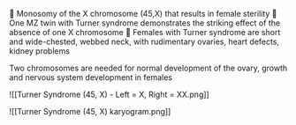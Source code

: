  Monosomy of the X chromosome (45,X) that results in female sterility  One MZ twin with Turner syndrome demonstrates the striking effect of the absence of one X chromosome  Females with Turner syndrome are short and wide-chested, webbed neck, with rudimentary ovaries, heart defects, kidney problems

Two chromosomes are needed for normal development of the ovary, growth and nervous system development in females

![[Turner Syndrome (45, X) - Left = X, Right = XX.png]]

![[Turner Syndrome (45, X) karyogram.png]]